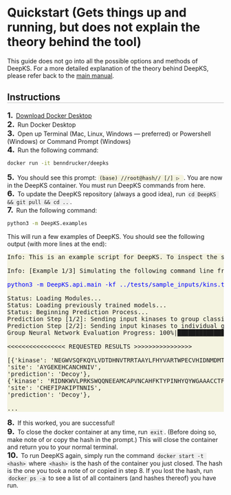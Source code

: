 <style>
    pre.bash-output.bash-output{
        background-color: #ebe9c27f;
    }
    code.inline-bash-output{
        background-color: #ebe9c27f;
    }
    code{
        background-color: rgba(220, 220, 220, 0.4);
        padding: 1px 3px;
        border-radius: 5px;
    }
    pre code{
        background-color: transparent;
        padding: 0;
        border-radius: 0;
    }
    h1{
        border-bottom-width: 2px;
    }
    
    h2{
        border-bottom-width: 1px;
        border-bottom-color: #00000040;
        border-bottom-style: solid;
    }

    h3{
        border-bottom-width: 1px;
        border-bottom-color: #00000040;
        border-bottom-style: dashed;
    }

    ol {
        margin: 0;
        padding: 0;
        list-style-type: none;
    }

    ol > li:before {
        counter-increment: step-counter;
        content: counter(step-counter) ". ";
        margin-right: 3px;
        font-size: 18px;
        font-weight: bold;
        /* padding: 3px 3px; */
    }

    ol:first-of-type {
        counter-reset: step-counter;
    }

</style>

# Quickstart (Gets things up and running, but does not explain the theory behind the tool)
This guide does not go into all the possible options and methods of DeepKS. For a more detailed explanation of the theory behind DeepKS, please refer back to the [main manual](https://ben-drucker.gitlab.io/deepks/).
## Instructions
1. [Download Docker Desktop](https://www.docker.com/products/docker-desktop/)
2. Run Docker Desktop
3. Open up Terminal (Mac, Linux, Windows — preferred) or Powershell (Windows) or Command Prompt (Windows)
4. Run the following command:
    ```bash
    docker run -it benndrucker/deepks
    ```
5. You should see this prompt: <code class = "inline-bash-output">(base) //root@hash// [/] ▷ </code>. You are now in the DeepKS container. You must run DeepKS commands from here.
6. To update the DeepKS repository (always a good idea), run `cd DeepKS && git pull && cd ..`.
7. Run the following command:
```bash
python3 -m DeepKS.examples
```
This will run a few examples of DeepKS. You should see the following output (with more lines at the end):
<pre class = "bash-output bash-output">
Info: This is an example script for DeepKS. To inspect the sample input files, check the 'examples/sample_inputs' directory.

Info: [Example 1/3] Simulating the following command line from `DeepKS/`:

<span style = "color: blue">python3 -m DeepKS.api.main -kf ../tests/sample_inputs/kins.txt -sf ../tests/sample_inputs/sites.txt -p dictionary -v</span>

Status: Loading Modules...
Status: Loading previously trained models...
Status: Beginning Prediction Process...
Prediction Step [1/2]: Sending input kinases to group classifier
Prediction Step [2/2]: Sending input kinases to individual group classifiers, based on step [1/2]
Group Neural Network Evaluation Progress: 100%|████████████████████████████████████████████████████████████████████████████████████████████████| 50/50 [00:05<00:00,  9.61it/s]

<<<<<<<<<<<<<<<< REQUESTED RESULTS >>>>>>>>>>>>>>>>

[{'kinase': 'NEGWVSQFKQYLVDTDHNVTRRTAAYLFHYVARTWPECVHIDNMDMTNIVDFHCRVIQLSKNFDFTWCFNCWWWWRGGMEAKPEYYYPHLMIDEMQRCID',
'site': 'AYGEKEHCANCHNIV',
'prediction': 'Decoy'},
{'kinase': 'RIDNKWVLPRKSWQQNEEAMCAPVNCAHFKTYPINHYQYWGAAACCTFTGHISKGEWETPYMKSFFMTEPMYQSKTSGEQKRSTEAWGGHLWFHPTWHHD',
'site': 'CHEFIPAKIPTNNIS',
'prediction': 'Decoy'},

...
</pre>
7. If this worked, you are successful!
8. To close the docker container at any time, run `exit`. (Before doing so, make note of or copy the hash in the prompt.) This will close the container and return you to your normal terminal.
9. To run DeepKS again, simply run the command `docker start -t <hash>` where `<hash>` is the hash of the container you just closed. The hash is the one you took a note of or copied in step 8. If you lost the hash, run `docker ps -a` to see a list of all containers (and hashes thereof) you have run.